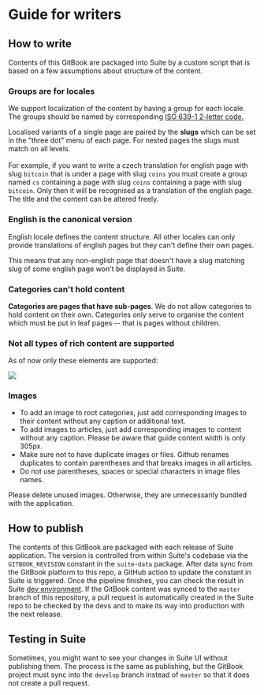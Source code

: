 # Guide for writers

## How to write

Contents of this GitBook are packaged into Suite by a custom script that is based on a few assumptions about structure of the content.

### Groups are for locales

We support localization of the content by having a group for each locale. The groups should be named by corresponding  [ISO 639-1 2-letter code.](https://www.wikiwand.com/en/List\_of\_ISO\_639-1\_codes)

Localised variants of a single page are paired by the **slugs** which can be set in the "three dot" menu of each page. For nested pages the slugs must match on all levels.\
\
For example, if you want to write a czech translation for english page with slug `bitcoin` that is under a page with slug `coins` you must create a group named `cs` containing a page with slug `coins` containing a page with slug `bitcoin`. Only then it will be recognised as a translation of the english page. The title and the content can be altered freely.

### English is the canonical version

English locale defines the content structure. All other locales can only provide translations of english pages but they can't define their own pages.

This means that any non-english page that doesn't have a slug matching slug of some english page won't be displayed in Suite.

### Categories can't hold content

**Categories are pages that have sub-pages**. We do not allow categories to hold content on their own. Categories only serve to organise the content which must be put in leaf pages -- that is pages without children.

### Not all types of rich content are supported

As of now only these elements are supported:

![](.gitbook/assets/readme\_features\_info.png)

### Images

* To add an image to root categories, just add corresponding images to their content without any caption or additional text.
* To add images to articles, just add corresponding images to content without any caption. Please be aware that guide content width is only 305px.
* Make sure not to have duplicate images or files. Github renames duplicates to contain parentheses and that breaks images in all articles.&#x20;
* Do not use parentheses, spaces or special characters in image files names.&#x20;

Please delete unused images. Otherwise, they are unnecessarily bundled with the application.

## How to publish

The contents of this GitBook are packaged with each release of Suite application. The version is controlled from within Suite's codebase via the `GITBOOK_REVISION` constant in the `suite-data` package. After data sync from the GitBook platform to this repo, a GitHub action to update the constant in Suite is triggered. Once the pipeline finishes, you can check the result in Suite [dev environment](https://suite.corp.sldev.cz/suite-web/chore/update-suite-guide/web/). If the GitBook content was synced to the `master` branch of this repository, a pull request is automatically created in the Suite repo to be checked by the devs and to make its way into production with the next release.

## Testing in Suite

Sometimes, you might want to see your changes in Suite UI without publishing them. The process is the same as publishing, but the GitBook project must sync into the `develop` branch instead of `master` so that it does not create a pull request.